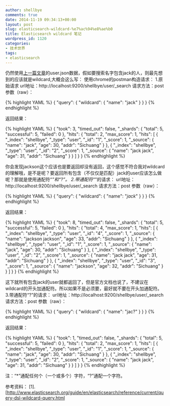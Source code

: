 ```yaml
---
author: shellbye
comments: true
date: 2014-11-19 09:34:13+00:00
layout: post
slug: elasticsearch-wildcard-%e7%ac%94%e8%ae%b0
title: Elasticsearch wildcard 笔记
wordpress_id: 1120
categories:
- 技术世界
tags:
- elasticsearch
---
```


仍然使用[上一篇文章](http://www.shellbye.com/blog/%E6%8A%80%E6%9C%AF%E4%B8%96%E7%95%8C/elasticsearch-rescore-%E8%87%AA%E5%AE%9A%E4%B9%89%E8%AF%84%E5%88%86/)的user.json数据，假如要搜索名字包含jack的人，则最先想到的应该就是wildcard,大概会这么写：
使用chrome的postman构造请求：
1.原始请求
url地址：http://localhost:9200/shellbye/user/_search
请求方法：post
参数（raw）：

{% highlight YAML %}
{
  "query": {
    "wildcard": {
      "name": "jack"
    }
  }
}
{% endhighlight %}

返回结果：

{% highlight YAML %}
{
    "took": 3,
    "timed_out": false,
    "_shards": {
        "total": 5,
        "successful": 5,
        "failed": 0
    },
    "hits": {
        "total": 2,
        "max_score": 1,
        "hits": [
            {
                "_index": "shellbye",
                "_type": "user",
                "_id": "1",
                "_score": 1,
                "_source": {
                    "name": "jack",
                    "age": 30,
                    "addr": "Sichuang"
                }
            },
            {
                "_index": "shellbye",
                "_type": "user",
                "_id": "2",
                "_score": 1,
                "_source": {
                    "name": "jack jack",
                    "age": 31,
                    "addr": "Sichuang"
                }
            }
        ]
    }
}
{% endhighlight %}

你会发现jackson这个应该也是要返回却没有返回，这个感觉不符合我对wildcard的理解哦，是不是呢？要返回所有包含（不仅仅是匹配）jack的user应该怎么做呢？那就是使用通配符“*”和“?”。
2.带通配符“*”的请求：
url地址：http://localhost:9200/shellbye/user/_search
请求方法：post
参数（raw）：

{% highlight YAML %}
{
  "query": {
    "wildcard": {
      "name": "*jack*"
    }
  }
}
{% endhighlight %}

返回结果：

{% highlight YAML %}
{
    "took": 8,
    "timed_out": false,
    "_shards": {
        "total": 5,
        "successful": 5,
        "failed": 0
    },
    "hits": {
        "total": 4,
        "max_score": 1,
        "hits": [
            {
                "_index": "shellbye",
                "_type": "user",
                "_id": "4",
                "_score": 1,
                "_source": {
                    "name": "jackson jackson",
                    "age": 33,
                    "addr": "Sichuang"
                }
            },
            {
                "_index": "shellbye",
                "_type": "user",
                "_id": "1",
                "_score": 1,
                "_source": {
                    "name": "jack",
                    "age": 30,
                    "addr": "Sichuang"
                }
            },
            {
                "_index": "shellbye",
                "_type": "user",
                "_id": "2",
                "_score": 1,
                "_source": {
                    "name": "jack jack",
                    "age": 31,
                    "addr": "Sichuang"
                }
            },
            {
                "_index": "shellbye",
                "_type": "user",
                "_id": "3",
                "_score": 1,
                "_source": {
                    "name": "jackson",
                    "age": 32,
                    "addr": "Sichuang"
                }
            }
        ]
    }
}
{% endhighlight %}

这下就所有包含jack的user就都返回了，但是官方文档也说了，不建议在wildcard的开头加通配符。所以如果不是必须要，最好就不要在开头加通配符。
3.带通配符“?”的请求：
url地址：http://localhost:9200/shellbye/user/_search
请求方法：post
参数（raw）：

{% highlight YAML %}
{
  "query": {
    "wildcard": {
      "name": "jac?"
    }
  }
}
{% endhighlight %}

返回结果：

{% highlight YAML %}
{
    "took": 1,
    "timed_out": false,
    "_shards": {
        "total": 5,
        "successful": 5,
        "failed": 0
    },
    "hits": {
        "total": 2,
        "max_score": 1,
        "hits": [
            {
                "_index": "shellbye",
                "_type": "user",
                "_id": "1",
                "_score": 1,
                "_source": {
                    "name": "jack",
                    "age": 30,
                    "addr": "Sichuang"
                }
            },
            {
                "_index": "shellbye",
                "_type": "user",
                "_id": "2",
                "_score": 1,
                "_source": {
                    "name": "jack jack",
                    "age": 31,
                    "addr": "Sichuang"
                }
            }
        ]
    }
}
{% endhighlight %}

注：“*”通配任何个（一个或多个）字符，“?”通配一个字符。

参考资料：
[1].[http://www.elasticsearch.org/guide/en/elasticsearch/reference/current/query-dsl-wildcard-query.html

